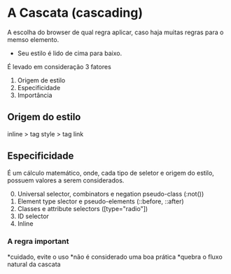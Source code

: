 # A Cascata (cascading)

A escolha do browser de qual regra aplicar, caso haja muitas regras para o memso elemento.

* Seu estilo é lido de cima para baixo.

É levado em consideração 3 fatores

1. Origem de estilo
2. Especificidade
3. Importância 

## Origem do estilo     

inline > tag style > tag link

## Especificidade

É um cálculo matemático, onde, cada tipo de seletor e origem do estilo, possuem valores a serem considerados.

0. Universal selector, combinators e negation pseudo-class (:not())
1. Element type slector e pseudo-elements (::before, ::after)
10. Classes e attribute selectors ([type="radio"])
100. ID selector 
1000. Inline

### A regra important

*cuidado, evite o uso
*não é considerado uma boa prática
*quebra o fluxo natural da cascata 